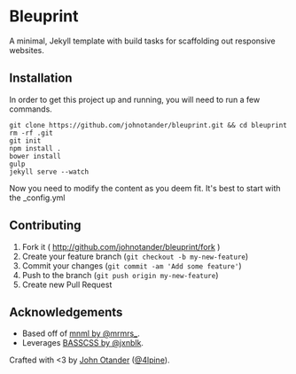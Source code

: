 # Bleuprint

A minimal, Jekyll template with build tasks for scaffolding out responsive websites.

## Installation

In order to get this project up and running, you will need to run a few commands.

```
git clone https://github.com/johnotander/bleuprint.git && cd bleuprint
rm -rf .git
git init
npm install .
bower install
gulp
jekyll serve --watch
```

Now you need to modify the content as you deem fit. It's best to start with the _config.yml

## Contributing

1. Fork it ( http://github.com/johnotander/bleuprint/fork )
2. Create your feature branch (`git checkout -b my-new-feature`)
3. Commit your changes (`git commit -am 'Add some feature'`)
4. Push to the branch (`git push origin my-new-feature`)
5. Create new Pull Request

## Acknowledgements

  * Based off of [mnml by @mrmrs_](http://mn-ml.cc/).
  * Leverages [BASSCSS by @jxnblk](http://basscss.com).

Crafted with <3 by [John Otander](http://www.johnotander.com) ([@4lpine](https://twitter.com/4lpine)).
